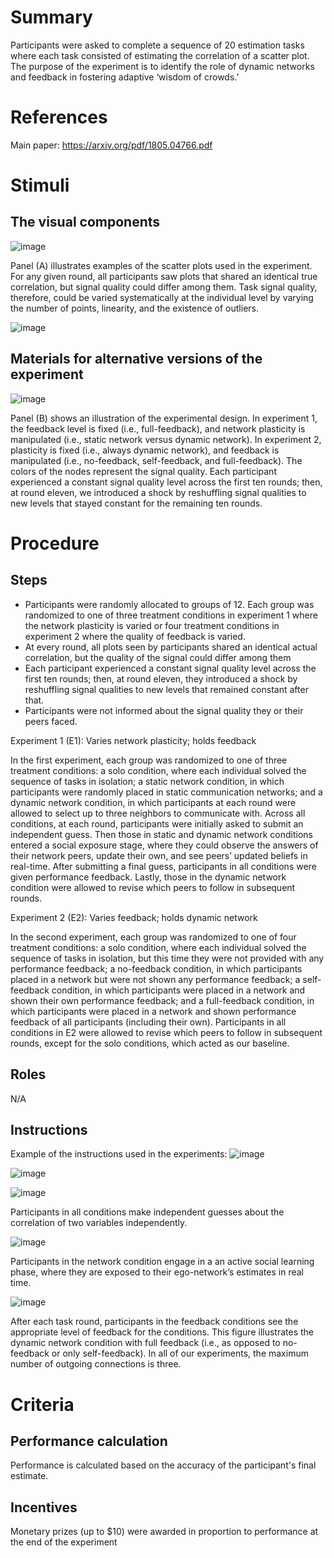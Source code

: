 # Summary
Participants were asked to complete a sequence of 20 estimation tasks where each task consisted of estimating the correlation of a scatter plot. The purpose of the experiment is to identify the role of dynamic networks and feedback in fostering adaptive ‘wisdom of crowds.’

# References
Main paper: https://arxiv.org/pdf/1805.04766.pdf

# Stimuli
## The visual components
![image](https://user-images.githubusercontent.com/74941183/153737967-e026c4e4-fd6a-47d8-9d71-cd69a364eba6.png)

Panel (A) illustrates examples of the scatter plots used in the experiment. For any given round, all participants saw plots that shared an identical true correlation, but signal quality could differ among them. Task signal quality, therefore, could be varied systematically at the individual level by varying the number of points, linearity, and the existence of outliers.

![image](https://user-images.githubusercontent.com/74941183/153737973-f6ee59cd-41e1-4371-891c-2d2dca99c13e.png)

## Materials for alternative versions of the experiment 
![image](https://user-images.githubusercontent.com/74941183/153737949-c2b1193e-e3fe-4c61-8f1a-3867e2d3fb8d.png)

Panel (B) shows an illustration of the experimental design. In experiment 1, the feedback level is fixed (i.e., full-feedback), and network plasticity is manipulated (i.e., static network versus dynamic network). In experiment 2, plasticity is fixed (i.e., always dynamic network), and feedback is manipulated (i.e., no-feedback, self-feedback, and full-feedback). The colors of the nodes represent the signal quality. Each participant experienced a constant signal quality level across the first ten rounds; then, at round eleven, we introduced a shock by reshuffling signal qualities to new levels that stayed constant for the remaining ten rounds.

# Procedure
## Steps
- Participants were randomly allocated to groups of 12. Each group was randomized to one of three treatment conditions in experiment 1 where the network plasticity is varied or four treatment conditions in experiment 2 where the quality of feedback is varied.
- At every round, all plots seen by participants shared an identical actual correlation, but the quality of the signal could differ among them
- Each participant experienced a constant signal quality level across the first ten rounds; then, at round eleven, they introduced a shock by reshuffling signal qualities to new levels that remained constant after that.
- Participants were not informed about the signal quality they or their peers faced.

Experiment 1 (E1): Varies network plasticity; holds feedback

In the first experiment, each group was randomized to one of three treatment conditions: a solo condition, where each individual solved the sequence of tasks in isolation; a static network condition, in which participants were randomly placed in static communication networks; and a dynamic network condition, in which participants at each round were allowed to select up to three neighbors to communicate with. Across all conditions, at each round, participants were initially asked to submit an independent guess. Then those in static and dynamic network conditions entered a social exposure stage, where they could observe the answers of their network peers, update their own, and see peers’ updated beliefs in real-time. After submitting a final guess, participants in all conditions were given performance feedback. Lastly, those in the dynamic network condition were allowed to revise which peers to follow in subsequent rounds.

Experiment 2 (E2): Varies feedback; holds dynamic network

In the second experiment, each group was randomized to one of four treatment conditions: a solo condition, where each individual solved the sequence of tasks in isolation, but this time they were not provided with any performance feedback; a no-feedback condition, in which participants placed in a network but were not shown any performance feedback; a self-feedback condition, in which participants were placed in a network and shown their own performance feedback; and a full-feedback condition, in which participants were placed in a network and shown performance feedback of all participants (including their own). Participants in all conditions in E2 were allowed to revise which peers to follow in subsequent rounds, except for the solo conditions, which acted as our baseline.

## Roles 
N/A

## Instructions
Example of the instructions used in the experiments:
![image](https://user-images.githubusercontent.com/74941183/153737976-c66f9ff2-9a3b-4779-ad64-1454d2d41325.png)

![image](https://user-images.githubusercontent.com/74941183/153737981-29e5787e-8861-4731-8a56-367eb2897b6a.png)

![image](https://user-images.githubusercontent.com/74941183/153737986-3997085a-044d-4f5e-90a9-8a03040210fe.png)

Participants in all conditions make independent guesses about the correlation of two variables independently.

![image](https://user-images.githubusercontent.com/74941183/153737998-4a5f0cce-14d8-4029-b039-1a73851904ff.png)

Participants in the network condition engage in a an active social learning phase, where they are exposed to their ego-network’s estimates in real time.

![image](https://user-images.githubusercontent.com/74941183/153738003-bc23eafd-8e9d-438d-8e20-53e9fd317c67.png)

After each task round, participants in the feedback conditions see the appropriate level of feedback for the conditions. This figure illustrates the dynamic network condition with full feedback (i.e., as opposed to no-feedback or only self-feedback). In all of our experiments, the maximum number of outgoing connections is three.

# Criteria
## Performance calculation
Performance is calculated based on the accuracy of the participant's final estimate.

## Incentives
Monetary prizes (up to $10) were awarded in proportion to performance at the end of the experiment
